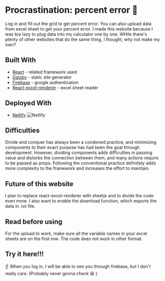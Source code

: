 # Procrastination: percent error :ghost:

Log in and fill out the grid to get percent error. You can also upload data from excel sheet to get your percent error.
I made this website because I was too lazy to plug data into my calculator one by one. WHile there's plenty of other websites that do 
the same thing, I thought, why not make my own?

## Built With

* [React](https://reactjs.org/) - related framework used
* [Gatsby](https://www.gatsbyjs.org) - static site generator
* [Firebase](https://firebase.google.com) - google authentication
* [React-excel-renderer](https://www.npmjs.com/package/react-excel-renderer) - excel sheet reader

## Deployed With

* [Netlify](https://netlify.com) ![Netlify](https://avatars0.githubusercontent.com/u/7892489?s=200&v=4)

## Difficulties

Divide and conquer has always been a condoned practice, and minimizing components to their exact purpose has had been the goal through 
development. However, dividing components adds difficulties in passing value and disturbs the connection between them, and many actions
require to be passed as props. Following the conventional practice definitely adds more complexity to the framework and increases the 
effort to maintain.

## Future of this website

I plan to replace react-excel-renderer with sheetjs and to divide the code even more. I also want to enable the download function, which
exports the data in .txt file.

## Read before using

For the upload to work, make sure all the variable names in your excel sheets are on the first row. The code does not work in other format.

## Try it here!!!

:point_up: When you log in, I will be able to see you through firebase, but I don't really care. (Probably never gonna check :laughing: )

